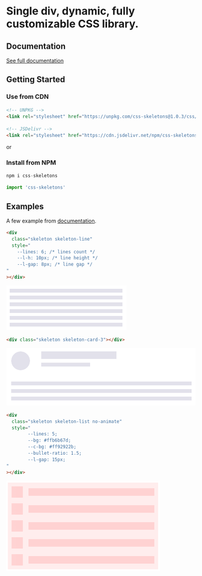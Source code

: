 # Single div, dynamic, fully customizable CSS library.

## Documentation

[See full documentation](https://dgknca.github.io/css-skeletons/docs/)

## Getting Started

### Use from CDN

```html
<!-- UNPKG -->
<link rel="stylesheet" href="https://unpkg.com/css-skeletons@1.0.3/css/css-skeletons.min.css"/>

<!-- JSDelivr -->
<link rel="stylesheet" href="https://cdn.jsdelivr.net/npm/css-skeletons@1.0.3/css/css-skeletons.min.css"/>
```

or

### Install from NPM

```js
npm i css-skeletons
```

```js
import 'css-skeletons'
```

## Examples

A few example from [documentation](https://dgknca.github.io/css-skeletons/docs/).

```html
<div
  class="skeleton skeleton-line"
  style="
    --lines: 6; /* lines count */
    --l-h: 10px; /* line height */
    --l-gap: 8px; /* line gap */
"
></div>
```

![example 1](./docs/assets/img/skeleton-line.png)

```html
<div class="skeleton skeleton-card-3"></div>
```

![example 2](./docs/assets/img/skeleton-card-3.png)

```html
<div
  class="skeleton skeleton-list no-animate"
  style="
        --lines: 5;
        --bg: #ffb6b67d;
        --c-bg: #ff92922b;
        --bullet-ratio: 1.5;
        --l-gap: 15px;
"
></div>
```

![example 3](./docs/assets/img/skeleton-list.png)
